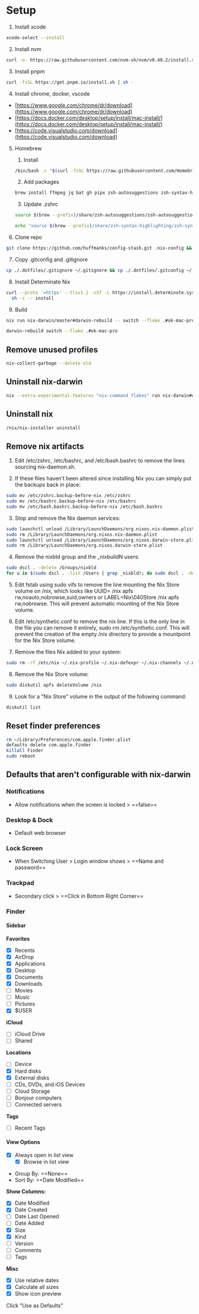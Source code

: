 # Setup

1. Install xcode

```sh
xcode-select --install
```

2. Install nvm

```sh
curl -o- https://raw.githubusercontent.com/nvm-sh/nvm/v0.40.2/install.sh | bash
```

3. Install pnpm

```sh
curl -fsSL https://get.pnpm.io/install.sh | sh -
```

4. Install chrome, docker, vscode

- [https://www.google.com/chrome/dr/download](https://www.google.com/chrome/dr/download)
- [https://docs.docker.com/desktop/setup/install/mac-install/](https://docs.docker.com/desktop/setup/install/mac-install/)
- [https://code.visualstudio.com/download](https://code.visualstudio.com/download)

5. Homebrew

   1. Install

   ```sh
   /bin/bash -c "$(curl -fsSL https://raw.githubusercontent.com/Homebrew/install/HEAD/install.sh)"
   ```

   2. Add packages

   ```sh
   brew install ffmpeg jq bat gh pipx zsh-autosuggestions zsh-syntax-highlighting
   ```

   3. Update .zshrc

   ```sh
   source $(brew --prefix)/share/zsh-autosuggestions/zsh-autosuggestions.zsh
   ```

   ```sh
   echo "source $(brew --prefix)/share/zsh-syntax-highlighting/zsh-syntax-highlighting.zsh" >> ${ZDOTDIR:-$HOME}/.zshrc
   ```

6. Clone repo

```sh
git clone https://github.com/huffmanks/config-stash.git .nix-config && cd .nix-config
```

7. Copy .gitconfig and .gitignore

```sh
cp ./.dotfiles/.gitignore ~/.gitignore && cp ./.dotfiles/.gitconfig ~/.gitconfig
```

8. Install Determinate Nix

```sh
curl --proto '=https' --tlsv1.2 -sSf -L https://install.determinate.systems/nix | \
  sh -s -- install
```

9. Build

```sh
nix run nix-darwin/master#darwin-rebuild -- switch --flake .#ok-mac-pro
```

```sh
darwin-rebuild switch --flake .#ok-mac-pro
```

## Remove unused profiles

```sh
nix-collect-garbage --delete-old
```

## Uninstall nix-darwin

```sh
nix --extra-experimental-features "nix-command flakes" run nix-darwin#darwin-uninstaller
```

## Uninstall nix

```sh
/nix/nix-installer uninstall
```

## Remove nix artifacts

1. Edit /etc/zshrc, /etc/bashrc, and /etc/bash.bashrc to remove the lines sourcing nix-daemon.sh.

2. If these files haven't been altered since installing Nix you can simply put the backups back in place:

```sh
sudo mv /etc/zshrc.backup-before-nix /etc/zshrc
sudo mv /etc/bashrc.backup-before-nix /etc/bashrc
sudo mv /etc/bash.bashrc.backup-before-nix /etc/bash.bashrc
```

3. Stop and remove the Nix daemon services:

```sh
sudo launchctl unload /Library/LaunchDaemons/org.nixos.nix-daemon.plist
sudo rm /Library/LaunchDaemons/org.nixos.nix-daemon.plist
sudo launchctl unload /Library/LaunchDaemons/org.nixos.darwin-store.plist
sudo rm /Library/LaunchDaemons/org.nixos.darwin-store.plist
```

4. Remove the nixbld group and the \_nixbuildN users:

```sh
sudo dscl . -delete /Groups/nixbld
for u in $(sudo dscl . -list /Users | grep _nixbld); do sudo dscl . -delete /Users/$u; done
```

5. Edit fstab using sudo vifs to remove the line mounting the Nix Store volume on /nix, which looks like UUID=<uuid> /nix apfs rw,noauto,nobrowse,suid,owners or LABEL=Nix\040Store /nix apfs rw,nobrowse. This will prevent automatic mounting of the Nix Store volume.

6. Edit /etc/synthetic.conf to remove the nix line. If this is the only line in the file you can remove it entirely, sudo rm /etc/synthetic.conf. This will prevent the creation of the empty /nix directory to provide a mountpoint for the Nix Store volume.

7. Remove the files Nix added to your system:

```sh
sudo rm -rf /etc/nix ~/.nix-profile ~/.nix-defexpr ~/.nix-channels ~/.nix-profile ~/.nix-defexpr ~/.nix-channels ~/.cache/nix ~/.local/state/nix
```

8. Remove the Nix Store volume:

```sh
sudo diskutil apfs deleteVolume /nix
```

9. Look for a "Nix Store" volume in the output of the following command:

```sh
diskutil list
```

## Reset finder preferences

```sh
rm ~/Library/Preferences/com.apple.finder.plist
defaults delete com.apple.finder
killall Finder
sudo reboot
```

## Defaults that aren't configurable with nix-darwin

### Notifications

- Allow notifications when the screen is locked > ==false==

### Desktop & Dock

- Default web browser

### Lock Screen

- When Switching User > Login window shows > ==Name and password==

### Trackpad

- Secondary click > ==Click in Bottom Right Corner==

### Finder

#### Sidebar

**Favorites**

- [x] Recents
- [x] AirDrop
- [x] Applications
- [x] Desktop
- [x] Documents
- [x] Downloads
- [ ] Movies
- [ ] Music
- [ ] Pictures
- [x] $USER

**iCloud**

- [ ] iCloud Drive
- [ ] Shared

**Locations**

- [ ] Device
- [x] Hard disks
- [x] External disks
- [ ] CDs, DVDs, and iOS Devices
- [ ] Cloud Storage
- [ ] Bonjour computers
- [ ] Connected servers

**Tags**

- [ ] Recent Tags

#### View Options

- [x] Always open in list view
  - [x] Browse in list view
- Group By: ==None==
- Sort By: ==Date Modified==

**Show Columns:**

- [x] Date Modified
- [x] Date Created
- [ ] Date Last Opened
- [ ] Date Added
- [x] Size
- [x] Kind
- [ ] Version
- [ ] Comments
- [ ] Tags

**Misc**

- [x] Use relative dates
- [x] Calculate all sizes
- [x] Show icon preview

Click "Use as Defaults"
